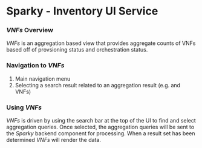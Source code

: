 # Sparky - Inventory UI Service

### _VNFs_ Overview

_VNFs_ is an aggregation based view that provides aggregate counts of VNFs based off of provsioning status and orchestration status.

### Navigation to _VNFs_

1. Main navigation menu
2. Selecting a search result related to an aggregation result (e.g. <orch-status> and <prov-status> VNFs)

### Using _VNFs_

_VNFs_ is driven by using the search bar at the top of the UI to find and select aggregation queries. Once selected, the aggregation queries will be sent to the _Sparky_ backend component for processing. When a result set has been determined _VNFs_ will render the data.